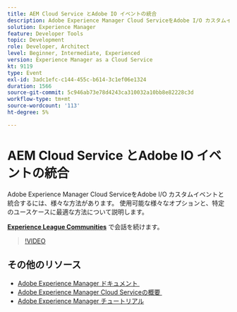 ```yaml
---
title: AEM Cloud Service とAdobe IO イベントの統合
description: Adobe Experience Manager Cloud ServiceをAdobe I/O カスタムイベントと統合するには、様々な方法があります。 使用可能な様々なオプションと、特定のユースケースに最適な方法について説明します。
solution: Experience Manager
feature: Developer Tools
topic: Development
role: Developer, Architect
level: Beginner, Intermediate, Experienced
version: Experience Manager as a Cloud Service
kt: 9119
type: Event
exl-id: 3adc1efc-c144-455c-b614-3c1ef06e1324
duration: 1566
source-git-commit: 5c946ab73e78d4243ca310032a10bb8e82228c3d
workflow-type: tm+mt
source-wordcount: '113'
ht-degree: 5%

---
```


# AEM Cloud Service とAdobe IO イベントの統合

Adobe Experience Manager Cloud ServiceをAdobe I/O カスタムイベントと統合するには、様々な方法があります。 使用可能な様々なオプションと、特定のユースケースに最適な方法について説明します。

**[Experience League Communities](https://adobe.ly/3ij0O1W)** で会話を続けます。

>[!VIDEO](https://video.tv.adobe.com/v/337529/?quality=12&learn=on&hidetitle=true)

## その他のリソース

- [Adobe Experience Manager ドキュメント &#x200B;](https://experienceleague.adobe.com/docs/experience-manager-cloud-service.html?lang=ja)
- [Adobe Experience Manager Cloud Serviceの概要 &#x200B;](https://experienceleague.adobe.com/docs/experience-manager-cloud-service/overview/home.html?lang=ja)
- [Adobe Experience Manager チュートリアル](https://experienceleague.adobe.com/docs/experience-manager-tutorials.html?lang=ja)
